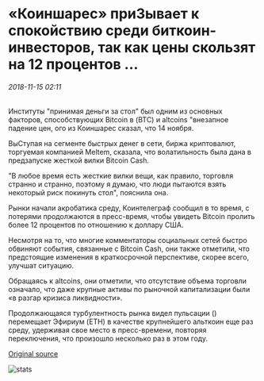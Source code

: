 # «Коиншарес» приЗывает к спокойствию среди биткоин-инвесторов, так как цены скользят на 12 процентов ...

###### 2018-11-15 02:11

Институты "принимая деньги за стол" был одним из основных факторов, способствующих Bitcoin в (BTC) и altcoins "внезапное падение цен, ого из Коиншарес сказал, что 14 ноября.

ВыСтупая на сегменте быстрых денег в сети, биржа криптовалют, торгуемая компанией Meltem, сказала, что волатильность была дана в предзапуске жесткой вилки Bitcoin Cash.

"В любое время есть жесткие вилки вещи, как правило, торговля странно и странно, поэтому я думаю, что люди пытаются взять некоторый риск покинуть стол", пояснила она.

Рынки начали акробатика среду, Коинтелеграф сообщил в то время, с потерями продолжаются в пресс-время, чтобы увидеть Bitcoin пролить более 12 процентов по отношению к доллару США.

Несмотря на то, что многие комментаторы социальных сетей быстро обвиняют события, связанные с Bitcoin Cash, они также отметили, что предстоящие изменения в краткосрочной перспективе, скорее всего, улучшат ситуацию.

Обращаясь к altcoins, они отметили, что отсутствие объема торговли означало, что даже крупные активы по рыночной капитализации были «в разгар кризиса ликвидности».

Продолжающаяся турбулентность рынка видел пульсации () перемещает Эфириум (ETH) в качестве крупнейшего альткоин еще раз среду, удерживая свое место в пресс-времени, повторяя переключения, что произошло несколько раз в этом году.

[Original source](https://cointelegraph.com/news/coinshares-cso-demirors-urges-calm-among-bitcoin-investors-as-prices-slide-12-percent)

![stats](https://c.statcounter.com/11760860/0/a89fa40b/1/ "stats")